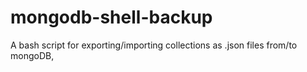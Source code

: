 # mongodb-shell-backup
A bash script for exporting/importing collections as .json files from/to mongoDB,
